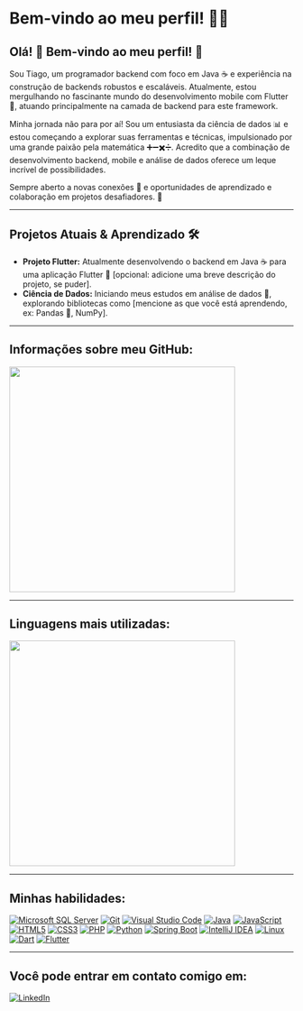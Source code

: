 # Bem-vindo ao meu perfil! 🎉🐧

## Olá! 👋 Bem-vindo ao meu perfil! 🚀

Sou Tiago, um programador backend com foco em Java ☕ e experiência na construção de backends robustos e escaláveis. Atualmente, estou mergulhando no fascinante mundo do desenvolvimento mobile com Flutter 📱, atuando principalmente na camada de backend para este framework.

Minha jornada não para por aí! Sou um entusiasta da ciência de dados 📊 e estou começando a explorar suas ferramentas e técnicas, impulsionado por uma grande paixão pela matemática ➕➖✖️➗. Acredito que a combinação de desenvolvimento backend, mobile e análise de dados oferece um leque incrível de possibilidades.

Sempre aberto a novas conexões 🤝 e oportunidades de aprendizado e colaboração em projetos desafiadores. 🌱

---

## Projetos Atuais & Aprendizado 🛠️

* **Projeto Flutter:** Atualmente desenvolvendo o backend em Java ☕ para uma aplicação Flutter 📱 [opcional: adicione uma breve descrição do projeto, se puder].
* **Ciência de Dados:** Iniciando meus estudos em análise de dados 🔬, explorando bibliotecas como [mencione as que você está aprendendo, ex: Pandas 🐼, NumPy].

---

## Informações sobre meu GitHub:

<img src="https://github-readme-stats.vercel.app/api?username=tiagonsdev&show_icons=true&theme=github_dark&hide=contribs,issues&rank_icon=github" width="400" />

---

## Linguagens mais utilizadas:

<img src="https://github-readme-stats.vercel.app/api/top-langs/?username=tiagonsdev&layout=compact&theme=github_dark" width="400" />

---
## Minhas habilidades:

[![Microsoft SQL Server](https://img.shields.io/badge/Microsoft%20SQL%20Server-CC2927?style=for-the-badge&logo=microsoftsqlserver&logoColor=white)](https://www.microsoft.com/pt-br/sql-server)
[![Git](https://img.shields.io/badge/Git-F05032?style=for-the-badge&logo=git&logoColor=white)](https://git-scm.com/)
[![Visual Studio Code](https://img.shields.io/badge/Visual%20Studio%20Code-007ACC?style=for-the-badge&logo=visualstudiocode&logoColor=white)](https://code.visualstudio.com/)
[![Java](https://img.shields.io/badge/Java-ED8B00?style=for-the-badge&logo=openjdk&logoColor=white)](https://www.java.com/pt-BR/)
[![JavaScript](https://img.shields.io/badge/JavaScript-F7DF1E?style=for-the-badge&logo=javascript&logoColor=black)](https://developer.mozilla.org/pt-BR/docs/Web/JavaScript)
[![HTML5](https://img.shields.io/badge/HTML5-E34F26?style=for-the-badge&logo=html5&logoColor=white)](https://developer.mozilla.org/pt-BR/docs/Web/HTML)
[![CSS3](https://img.shields.io/badge/CSS3-1572B6?style=for-the-badge&logo=css3&logoColor=white)](https://developer.mozilla.org/pt-BR/docs/Web/CSS)
[![PHP](https://img.shields.io/badge/PHP-777BB4?style=for-the-badge&logo=php&logoColor=white)](https://www.php.net/)
[![Python](https://img.shields.io/badge/Python-3776AB?style=for-the-badge&logo=python&logoColor=white)](https://www.python.org/)
[![Spring Boot](https://img.shields.io/badge/Spring_Boot-6DB33F?style=for-the-badge&logo=springboot&logoColor=white)](https://spring.io/projects/spring-boot)
[![IntelliJ IDEA](https://img.shields.io/badge/IntelliJIDEA-000000.svg?style=for-the-badge&logo=intellij-idea&logoColor=white)](https://www.jetbrains.com/idea/)
[![Linux](https://img.shields.io/badge/Linux-FCC624?style=for-the-badge&logo=linux&logoColor=black)](https://www.linux.org/)
[![Dart](https://img.shields.io/badge/Dart-0175C2?style=for-the-badge&logo=dart&logoColor=white)](https://dart.dev/)
[![Flutter](https://img.shields.io/badge/Flutter-02569B?style=for-the-badge&logo=flutter&logoColor=white)](https://flutter.dev/)

---

## Você pode entrar em contato comigo em:

[![LinkedIn](https://img.shields.io/badge/LinkedIn-0077B5?style=for-the-badge&logo=linkedin&logoColor=white)](https://www.linkedin.com/in/tiago-novaes-de-sousa-7304972a7/)

